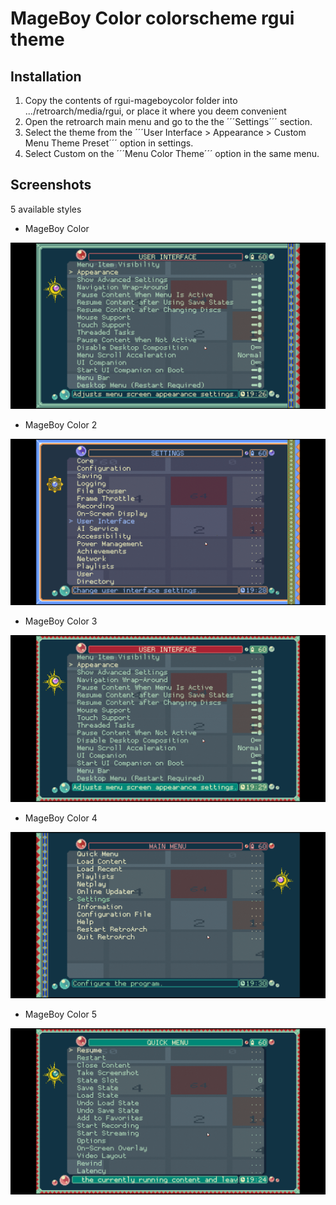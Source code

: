 
# MageBoy Color colorscheme rgui theme

## Installation

1. Copy the contents of rgui-mageboycolor folder into .../retroarch/media/rgui, or place it where you deem convenient
2. Open the retroarch main menu and go to the the ´´´Settings´´´ section. 
3. Select the theme from the ´´´User Interface > Appearance > Custom Menu Theme Preset´´´ option in settings.
4. Select Custom on the ´´´Menu Color Theme´´´ option in the same menu.


## Screenshots

5 available styles

* MageBoy Color

![MageBoy Color Regular](/screenshot/mageboycolor.png?raw=true "MageBoy Color regular")

* MageBoy Color 2

![MageBoy Color 2](/screenshot/mageboycolor2.png?raw=true "MageBoy Color 2")

* MageBoy Color 3

![MageBoy Color 3](/screenshot/mageboycolor3.png?raw=true "MageBoy Color 3")

* MageBoy Color 4

![MageBoy Color 4](/screenshot/mageboycolor4.png?raw=true "MageBoy Color 4")

* MageBoy Color 5

![MageBoy Color 5](/screenshot/mageboycolor5.png?raw=true "MageBoy Color 5")
